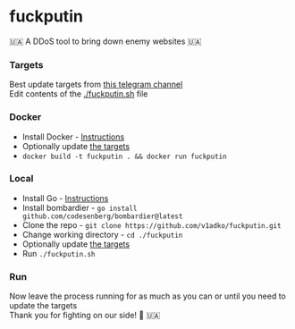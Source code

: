 # fuckputin

🇺🇦 A DDoS tool to bring down enemy websites 🇺🇦

### Targets

Best update targets from [this telegram channel](https://t.me/itarmyofukraine2022)  
Edit contents of the [./fuckputin.sh](/fuckputin.sh) file

### Docker

- Install Docker - [Instructions](https://docs.docker.com/get-docker/)
- Optionally update [the targets](#targets)
- `docker build -t fuckputin . && docker run fuckputin`

### Local

- Install Go - [Instructions](https://go.dev/doc/install)
- Install bombardier - `go install github.com/codesenberg/bombardier@latest`
- Clone the repo - `git clone https://github.com/v1adko/fuckputin.git`
- Change working directory - `cd ./fuckputin`
- Optionally update [the targets](#targets)
- Run `./fuckputin.sh`

### Run

Now leave the process running for as much as you can or until you need to update the targets  
Thank you for fighting on our side! 💪 🇺🇦
